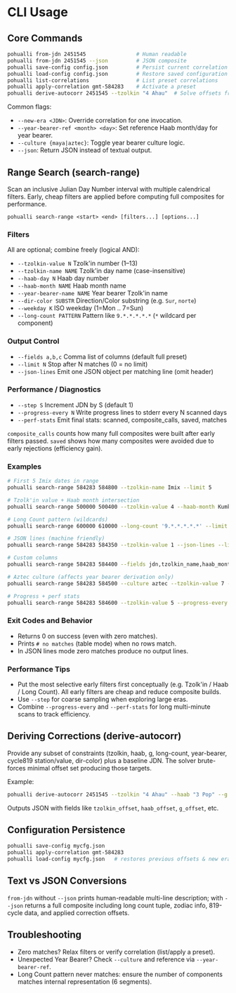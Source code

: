 # CLI Usage

## Core Commands

```bash
pohualli from-jdn 2451545                # Human readable
pohualli from-jdn 2451545 --json         # JSON composite
pohualli save-config config.json         # Persist current correlation & offsets
pohualli load-config config.json         # Restore saved configuration
pohualli list-correlations               # List preset correlations
pohualli apply-correlation gmt-584283    # Activate a preset
pohualli derive-autocorr 2451545 --tzolkin "4 Ahau"  # Solve offsets from constraints
```

Common flags:
- `--new-era <JDN>`: Override correlation for one invocation.
- `--year-bearer-ref <month> <day>`: Set reference Haab month/day for year bearer.
- `--culture {maya|aztec}`: Toggle year bearer culture logic.
- `--json`: Return JSON instead of textual output.

## Range Search (search-range)

Scan an inclusive Julian Day Number interval with multiple calendrical filters. Early, cheap filters are applied before computing full composites for performance.

```
pohualli search-range <start> <end> [filters...] [options...]
```

### Filters
All are optional; combine freely (logical AND):
- `--tzolkin-value N`          Tzolk'in number (1–13)
- `--tzolkin-name NAME`        Tzolk'in day name (case-insensitive)
- `--haab-day N`               Haab day number
- `--haab-month NAME`          Haab month name
- `--year-bearer-name NAME`    Year bearer Tzolk'in name
- `--dir-color SUBSTR`         Direction/Color substring (e.g. `Sur`, `norte`)
- `--weekday K`                ISO weekday (1=Mon .. 7=Sun)
- `--long-count PATTERN`       Pattern like `9.*.*.*.*.*` (`*` wildcard per component)

### Output Control
- `--fields a,b,c`     Comma list of columns (default full preset)
- `--limit N`          Stop after N matches (0 = no limit)
- `--json-lines`       Emit one JSON object per matching line (omit header)

### Performance / Diagnostics
- `--step S`             Increment JDN by S (default 1)
- `--progress-every N`   Write progress lines to stderr every N scanned days
- `--perf-stats`         Emit final stats: scanned, composite_calls, saved, matches

`composite_calls` counts how many full composites were built after early filters passed. `saved` shows how many composites were avoided due to early rejections (efficiency gain).

### Examples
```bash
# First 5 Imix dates in range
pohualli search-range 584283 584800 --tzolkin-name Imix --limit 5

# Tzolk'in value + Haab month intersection
pohualli search-range 500000 500400 --tzolkin-value 4 --haab-month Kumku --limit 3

# Long Count pattern (wildcards)
pohualli search-range 600000 610000 --long-count '9.*.*.*.*.*' --limit 2

# JSON lines (machine friendly)
pohualli search-range 584283 584350 --tzolkin-value 1 --json-lines --limit 2

# Custom columns
pohualli search-range 584283 584400 --fields jdn,tzolkin_name,haab_month_name --limit 3

# Aztec culture (affects year bearer derivation only)
pohualli search-range 584283 584500 --culture aztec --tzolkin-value 7 --limit 2

# Progress + perf stats
pohualli search-range 584283 584600 --tzolkin-value 5 --progress-every 100 --perf-stats --limit 10
```

### Exit Codes and Behavior
- Returns 0 on success (even with zero matches).
- Prints `# no matches` (table mode) when no rows match.
- In JSON lines mode zero matches produce no output lines.

### Performance Tips
- Put the most selective early filters first conceptually (e.g. Tzolk'in / Haab / Long Count). All early filters are cheap and reduce composite builds.
- Use `--step` for coarse sampling when exploring large eras.
- Combine `--progress-every` and `--perf-stats` for long multi-minute scans to track efficiency.

## Deriving Corrections (derive-autocorr)
Provide any subset of constraints (tzolkin, haab, g, long-count, year-bearer, cycle819 station/value, dir-color) plus a baseline JDN. The solver brute-forces minimal offset set producing those targets.

Example:
```bash
pohualli derive-autocorr 2451545 --tzolkin "4 Ahau" --haab "3 Pop" --g 5
```
Outputs JSON with fields like `tzolkin_offset`, `haab_offset`, `g_offset`, etc.

## Configuration Persistence
```bash
pohualli save-config mycfg.json
pohualli apply-correlation gmt-584283
pohualli load-config mycfg.json   # restores previous offsets & new era
```

## Text vs JSON Conversions
`from-jdn` without `--json` prints human-readable multi-line description; with `--json` returns a full composite including long count tuple, zodiac info, 819-cycle data, and applied correction offsets.

## Troubleshooting
- Zero matches? Relax filters or verify correlation (list/apply a preset).
- Unexpected Year Bearer? Check `--culture` and reference via `--year-bearer-ref`.
- Long Count pattern never matches: ensure the number of components matches internal representation (6 segments).

